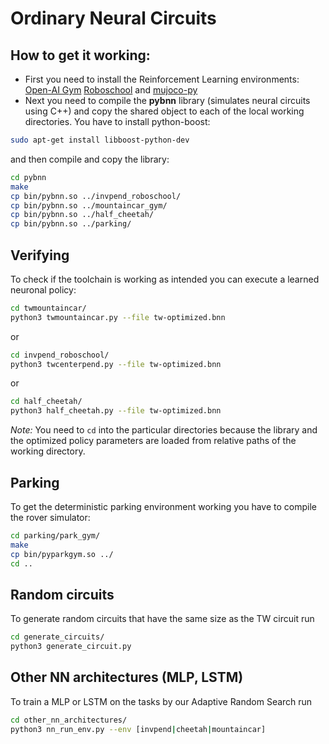 # Ordinary Neural Circuits

## How to get it working:
- First you need to install the Reinforcement Learning environments: [Open-AI Gym](https://gym.openai.com/) [Roboschool](https://github.com/openai/roboschool) and [mujoco-py](https://github.com/openai/mujoco-py)
- Next you need to compile the **pybnn** library (simulates neural circuits using C++) and copy the shared object to each of the local working directories. You have to install python-boost:
```bash
sudo apt-get install libboost-python-dev
```
and then compile and copy the library:
```bash
cd pybnn
make
cp bin/pybnn.so ../invpend_roboschool/
cp bin/pybnn.so ../mountaincar_gym/
cp bin/pybnn.so ../half_cheetah/
cp bin/pybnn.so ../parking/
```

## Verifying
To check if the toolchain is working as intended you can execute a learned neuronal policy:
```bash
cd twmountaincar/
python3 twmountaincar.py --file tw-optimized.bnn
```
or
```bash
cd invpend_roboschool/
python3 twcenterpend.py --file tw-optimized.bnn
```
or
```bash
cd half_cheetah/
python3 half_cheetah.py --file tw-optimized.bnn
```

*Note:* You need to `cd` into the particular directories because the library and the optimized policy parameters are loaded from relative paths of the working directory.

## Parking
To get the deterministic parking environment working you have to compile the rover simulator:
```bash
cd parking/park_gym/
make
cp bin/pyparkgym.so ../
cd ..
```

## Random circuits
To generate random circuits that have the same size as the TW circuit run
```bash
cd generate_circuits/
python3 generate_circuit.py
```

## Other NN architectures (MLP, LSTM)
To train a MLP or LSTM on the tasks by our Adaptive Random Search run
```bash
cd other_nn_architectures/
python3 nn_run_env.py --env [invpend|cheetah|mountaincar]
```
